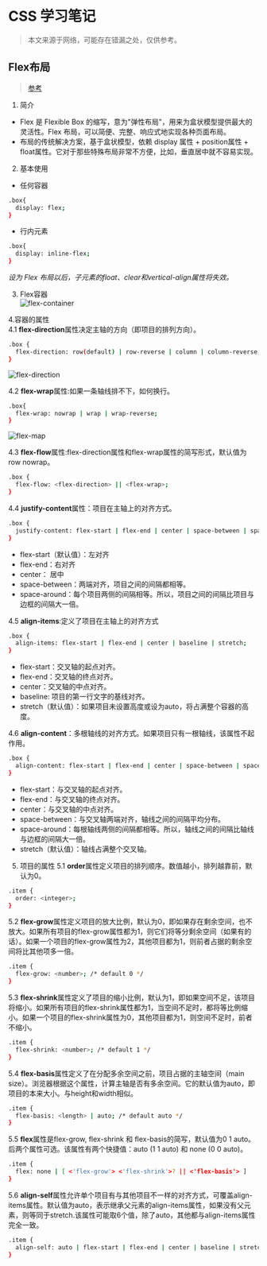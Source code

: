 # CSS 学习笔记
>    本文来源于网络，可能存在错漏之处，仅供参考。

## Flex布局
>    [参考](http://www.ruanyifeng.com/blog/2015/07/flex-grammar.html)

1. 简介
- Flex 是 Flexible Box 的缩写，意为"弹性布局"，用来为盒状模型提供最大的灵活性。Flex 布局，可以简便、完整、响应式地实现各种页面布局。
- 布局的传统解决方案，基于盒状模型，依赖 display 属性 + position属性 + float属性。它对于那些特殊布局非常不方便，比如，垂直居中就不容易实现。

2. 基本使用
- 任何容器
```bash
.box{
  display: flex;
}
```
- 行内元素
```bash
.box{
  display: inline-flex;
}
```
 *设为 Flex 布局以后，子元素的float、clear和vertical-align属性将失效。*  
 
3. Flex容器  
![flex-container](https://raw.githubusercontent.com/PaulGuo5/WebNote/master/img/flex-item.png)  

4.容器的属性  
4.1 **flex-direction**属性决定主轴的方向（即项目的排列方向）。  
```bash
.box {
  flex-direction: row(default) | row-reverse | column | column-reverse;
}
```
![flex-direction](https://raw.githubusercontent.com/PaulGuo5/WebNote/master/img/flex-direction.png)  

4.2 **flex-wrap**属性:如果一条轴线排不下，如何换行。  
```bash
.box{
  flex-wrap: nowrap | wrap | wrap-reverse;
}
```  
![flex-map](https://raw.githubusercontent.com/PaulGuo5/WebNote/master/img/flex-wrap.png)  

4.3 **flex-flow**属性:flex-direction属性和flex-wrap属性的简写形式，默认值为row nowrap。
```bash
.box {
  flex-flow: <flex-direction> || <flex-wrap>;
}
```
4.4 **justify-content**属性：项目在主轴上的对齐方式。
```bash
.box {
  justify-content: flex-start | flex-end | center | space-between | space-around;
}
```
+ flex-start（默认值）：左对齐
+ flex-end：右对齐
+ center： 居中
+ space-between：两端对齐，项目之间的间隔都相等。
+ space-around：每个项目两侧的间隔相等。所以，项目之间的间隔比项目与边框的间隔大一倍。

4.5 **align-items**:定义了项目在主轴上的对齐方式
```bash
.box {
  align-items: flex-start | flex-end | center | baseline | stretch;
}
```
+ flex-start：交叉轴的起点对齐。
+ flex-end：交叉轴的终点对齐。
+ center：交叉轴的中点对齐。
+ baseline: 项目的第一行文字的基线对齐。
+ stretch（默认值）：如果项目未设置高度或设为auto，将占满整个容器的高度。

4.6 **align-content**：多根轴线的对齐方式。如果项目只有一根轴线，该属性不起作用。  
```bash
.box {
  align-content: flex-start | flex-end | center | space-between | space-around | stretch;
}
```
+ flex-start：与交叉轴的起点对齐。
+ flex-end：与交叉轴的终点对齐。
+ center：与交叉轴的中点对齐。
+ space-between：与交叉轴两端对齐，轴线之间的间隔平均分布。
+ space-around：每根轴线两侧的间隔都相等。所以，轴线之间的间隔比轴线与边框的间隔大一倍。
+ stretch（默认值）：轴线占满整个交叉轴。

5. 项目的属性
5.1 **order**属性定义项目的排列顺序。数值越小，排列越靠前，默认为0。
```bash
.item {
  order: <integer>;
}
```
5.2 **flex-grow**属性定义项目的放大比例，默认为0，即如果存在剩余空间，也不放大。如果所有项目的flex-grow属性都为1，则它们将等分剩余空间（如果有的话）。如果一个项目的flex-grow属性为2，其他项目都为1，则前者占据的剩余空间将比其他项多一倍。  
```bash
.item {
  flex-grow: <number>; /* default 0 */
}
```
5.3 **flex-shrink**属性定义了项目的缩小比例，默认为1，即如果空间不足，该项目将缩小。如果所有项目的flex-shrink属性都为1，当空间不足时，都将等比例缩小。如果一个项目的flex-shrink属性为0，其他项目都为1，则空间不足时，前者不缩小。
```bash
.item {
  flex-shrink: <number>; /* default 1 */
}
```
5.4 **flex-basis**属性定义了在分配多余空间之前，项目占据的主轴空间（main size）。浏览器根据这个属性，计算主轴是否有多余空间。它的默认值为auto，即项目的本来大小。与height和width相似。
```bash
.item {
  flex-basis: <length> | auto; /* default auto */
}
```
5.5 **flex**属性是flex-grow, flex-shrink 和 flex-basis的简写，默认值为0 1 auto。后两个属性可选。该属性有两个快捷值：auto (1 1 auto) 和 none (0 0 auto)。
```bash
.item {
  flex: none | [ <'flex-grow'> <'flex-shrink'>? || <'flex-basis'> ]
}
```
5.6 **align-self**属性允许单个项目有与其他项目不一样的对齐方式，可覆盖align-items属性。默认值为auto，表示继承父元素的align-items属性，如果没有父元素，则等同于stretch.该属性可能取6个值，除了auto，其他都与align-items属性完全一致。
```bash
.item {
  align-self: auto | flex-start | flex-end | center | baseline | stretch;
}
```
